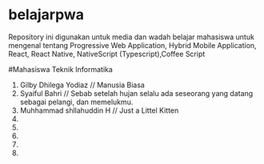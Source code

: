 # belajarpwa
Repository ini digunakan untuk media dan wadah belajar mahasiswa untuk mengenal tentang Progressive Web Application, Hybrid Mobile Application, React, React Native, NativeScript (Typescript),Coffee Script

#Mahasiswa Teknik Informatika

1. Gilby Dhilega Yodiaz // Manusia Biasa
2. Syaiful Bahri // Sebab setelah hujan selalu ada seseorang yang datang sebagai pelangi, dan memelukmu.
3. Muhhammad shllahuddin H // Just a Littel Kitten
4. 
5.
6.
7.
8.

